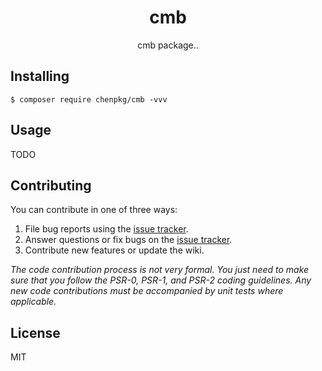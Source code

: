 <h1 align="center"> cmb </h1>

<p align="center"> cmb package..</p>


## Installing

```shell
$ composer require chenpkg/cmb -vvv
```

## Usage

TODO

## Contributing

You can contribute in one of three ways:

1. File bug reports using the [issue tracker](https://github.com/chenpkg/cmb/issues).
2. Answer questions or fix bugs on the [issue tracker](https://github.com/chenpkg/cmb/issues).
3. Contribute new features or update the wiki.

_The code contribution process is not very formal. You just need to make sure that you follow the PSR-0, PSR-1, and PSR-2 coding guidelines. Any new code contributions must be accompanied by unit tests where applicable._

## License

MIT